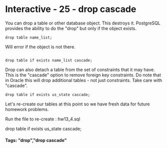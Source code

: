 



<style>
.pagebreak { page-break-before: always; }
.half { height: 200px; }
</style>








# Interactive - 25 - drop cascade 

You can drop a table or other database object.  This destroys it.
PostgreSQL provides the ability to do the "drop" but only if
the object exists.


```
drop table name_list;
```

Will error if the object is not there.

```

drop table if exists name_list cascade;

```


Drop can also detach a table from the set of constraints that it
may have.  This is the "cascade" option to remove foreign
key constraints.  Do note that in Oracle this will drop
additional tables - not just constraints.  Take care with
"cascade".


```
drop table if exists us_state cascade;

```


Let's re-create our tables at this point so we have fresh
data for future homework problems.

Run the file to re-create : hw13_4.sql

drop table if exists us_state cascade;


#### Tags: "drop","drop cascade"

